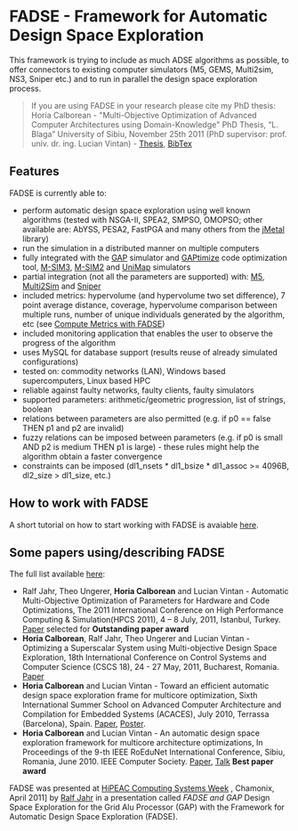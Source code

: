 # FADSE - Framework for Automatic Design Space Exploration 

This framework is trying to include as much ADSE algorithms as possible, to offer connectors to existing computer simulators (M5, GEMS, Multi2sim, NS3, Sniper etc.) and to run in parallel the design space exploration process.

>If you are using FADSE in your research please cite my PhD thesis: Horia Calborean  - "Multi-Objective Optimization of Advanced Computer Architectures using Domain-Knowledge" PhD Thesis, “L. Blaga” University of Sibiu, November 25th 2011 (PhD supervisor: prof. univ. dr. ing. Lucian Vintan) - [Thesis], [BibTex]

## Features

FADSE is currently able to:
* perform automatic design space exploration using well known algorithms (tested with NSGA-II, SPEA2, SMPSO, OMOPSO; other available are: AbYSS, PESA2, FastPGA and many others from the [jMetal](http://jmetal.sourceforge.net/index.html "jMetal") library)
* run the simulation in a distributed manner on multiple computers
* fully integrated with the [GAP](https://www.informatik.uni-augsburg.de/en/chairs/sik/research/finished/gap/ "GAP") simulator and [GAPtimize](https://www.informatik.uni-augsburg.de/en/chairs/sik/research/finished/gap/ "GAPtimize") code optimization tool, [M-SIM3](http://www.cs.binghamton.edu/~msim/ "M-SIM3"), [M-SIM2](http://www.cs.binghamton.edu/~msim/ "M-SIM2") and  [UniMap](http://code.google.com/p/unimap/ "UniMap") simulators
* partial integration (not all the parameters are supported) with: [M5](http://www.m5sim.org/ "M5"), [Multi2Sim](http://www.multi2sim.org "Multi2Sim") and [Sniper](http://snipersim.org/w/The_Sniper_Multi-Core_Simulator "Sniper")
* included metrics: hypervolume (and hypervolume two set difference), 7 point average distance, coverage, hypervolume comparison between multiple runs, number of unique individuals generated by the algorithm, etc (see [Compute Metrics with FADSE](https://github.com/horiacalborean/fadse/blob/master/doc/Compute_Metrics_with_FADSE.md))
* included monitoring application that enables the user to observe the progress of the algorithm
* uses MySQL for database support (results reuse of already simulated configurations)
* tested on: commodity networks (LAN), Windows based supercomputers, Linux based HPC
* reliable against faulty networks, faulty clients, faulty simulators
* supported parameters: arithmetic/geometric progression, list of strings, boolean  
* relations between parameters are also permitted (e.g. if p0 == false THEN p1 and p2 are invalid)
* fuzzy relations can be imposed between parameters (e.g. if p0 is small AND p2 is medium THEN p1 is large) - these rules might help the algorithm obtain a faster convergence 
* constraints can be imposed (dl1_nsets \* dl1_bsize \* dl1_assoc >= 4096B, dl2_size > dl1_size, etc.) 

## How to work with FADSE

A short tutorial on how to start working with FADSE is avaiable [here](https://github.com/horiacalborean/fadse/blob/master/doc/Working_with_FADSE.md).

## Some papers using/describing FADSE 
The full list available [here](https://sites.google.com/a/ulbsibiu.ro/horia-calborean/publications):
* Ralf Jahr, Theo Ungerer, **Horia Calborean** and Lucian Vintan - Automatic Multi-Objective Optimization of Parameters for Hardware and Code Optimizations, The 2011 International Conference on High Performance Computing & Simulation(HPCS 2011), 4 – 8 July, 2011, Istanbul, Turkey. [Paper](https://docs.google.com/a/ulbsibiu.ro/viewer?a=v&pid=sites&srcid=dWxic2liaXUucm98aG9yaWEtY2FsYm9yZWFufGd4OjZlZTg3OTYyZTNkYmRjNWI) selected for **Outstanding paper award**
* **Horia Calborean**, Ralf Jahr, Theo Ungerer and Lucian Vintan - Optimizing a Superscalar System using Multi-objective Design Space Exploration, 18th International Conference on Control Systems and Computer Science (CSCS 18), 24 - 27 May, 2011, Bucharest, Romania. [Paper](https://docs.google.com/a/ulbsibiu.ro/viewer?a=v&pid=sites&srcid=dWxic2liaXUucm98aG9yaWEtY2FsYm9yZWFufGd4OmU2MmE2ZjhlMTA2NTc0MA)
* **Horia Calborean** and Lucian Vintan - Toward an efficient automatic design space exploration frame for multicore optimization, Sixth International Summer School on Advanced Computer Architecture and Compilation for Embedded Systems (ACACES), July 2010, Terrassa (Barcelona), Spain. [Paper](https://docs.google.com/a/ulbsibiu.ro/viewer?a=v&pid=sites&srcid=dWxic2liaXUucm98aG9yaWEtY2FsYm9yZWFufGd4OjE5Y2MxMjFkMmZhOTM1MzI), [Poster](https://docs.google.com/a/ulbsibiu.ro/viewer?a=v&pid=sites&srcid=dWxic2liaXUucm98aG9yaWEtY2FsYm9yZWFufGd4Ojc2MzBlZDUxZWM5MzlhNTk).
* **Horia Calborean** and Lucian Vintan - An automatic design space exploration framework for multicore architecture optimizations, In Proceedings of the 9-th IEEE RoEduNet International Conference, Sibiu, Romania, June 2010. IEEE Computer Society. [Paper](https://docs.google.com/a/ulbsibiu.ro/viewer?a=v&pid=sites&srcid=dWxic2liaXUucm98aG9yaWEtY2FsYm9yZWFufGd4OjE2NGQyM2VmOGNhMzgyYmE), [Talk](https://docs.google.com/a/ulbsibiu.ro/viewer?a=v&pid=sites&srcid=dWxic2liaXUucm98aG9yaWEtY2FsYm9yZWFufGd4OjFhNTIxOWY2MzAxMmZkMmY) **Best paper award** 

FADSE was presented at [HiPEAC Computing Systems Week](http://www.hipeac.net/node/3992) , Chamonix, April 2011] by [Ralf Jahr](http://www.informatik.uni-augsburg.de/de/lehrstuehle/sik/mitarbeiter_ehemalige/jahr/index.html) in a presentation called *FADSE and GAP* Design Space Exploration for the Grid Alu Processor (GAP) with the Framework for Automatic Design Space Exploration (FADSE).


[Thesis]:https://docs.google.com/a/ulbsibiu.ro/viewer?a=v&pid=sites&srcid=dWxic2liaXUucm98aG9yaWEtY2FsYm9yZWFufGd4OjQ2NThmZTAxNzJhNjNjM2Y
[BibTex]:http://webspace.ulbsibiu.ro/horia.calborean/bibtex/calborean_thesis_2011.bib

